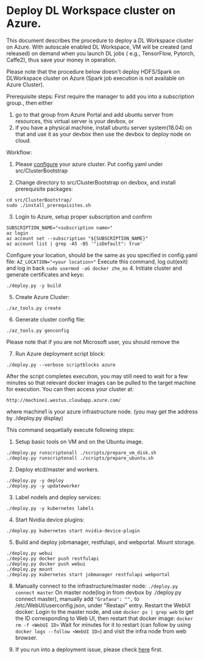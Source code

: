 # Deploy DL Workspace cluster on Azure. 

This document describes the procedure to deploy a DL Workspace cluster on Azure. With autoscale enabled DL Workspace, VM will be created (and released) on demand when you launch DL jobs ( e.g., TensorFlow, Pytorch, Caffe2), thus save your money in operation.

Please note that the procedure below doesn't deploy HDFS/Spark on DLWorkspace cluster on Azure (Spark job execution is not available on Azure Cluster).

Prerequisite steps:
First require the manager to add you into a subscription group., then either 
1. go to that group from Azure Portal and add ubuntu server from resources, this virtual server is your devbox, or 
2. if you have a physical machine, install ubuntu server system(18.04) on that and use it as your devbox
then use the devbox to deploy node on cloud.

Workflow:
1. Please [configure](configure.md) your azure cluster. Put config.yaml under src/ClusterBootstrap

2. Change directory to src/ClusterBootstrap on devbox, and install prerequisite packages:
```
cd src/ClusterBootstrap/ 
sudo ./install_prerequisites.sh
```
3. Login to Azure, setup proper subscription and confirm
```
SUBSCRIPTION_NAME="<subscription name>" 
az login
az account set --subscription "${SUBSCRIPTION_NAME}" 
az account list | grep -A5 -B5 '"isDefault": true'
```
Configure your location, should be the same as you specified in config.yaml file:
```AZ_LOCATION="<your location>"```
Execute this command, log out(exit) and log in back
```sudo usermod -aG docker zhe_ms```
4. Initiate cluster and generate certificates and keys:
```
./deploy.py -y build
```

5. Create Azure Cluster:
```
./az_tools.py create
```

6. Generate cluster config file:
```
./az_tools.py genconfig 
```

Please note that if you are not Microsoft user, you should remove the 
 
7. Run Azure deployment script block:
  ```
  ./deploy.py --verbose scriptblocks azure 
  ```
  After the script completes execution, you may still need to wait for a few minutes so that relevant docker images can be pulled to the target machine for execution. You can then access your cluster at:
  ```
  http://machine1.westus.cloudapp.azure.com/
  ```
  where machine1 is your azure infrastructure node. (you may get the address by ./deploy.py display)

  This command sequetially execute following steps:
  1. Setup basic tools on VM and on the Ubuntu image. 
  ```
  ./deploy.py runscriptonall ./scripts/prepare_vm_disk.sh
  ./deploy.py runscriptonall ./scripts/prepare_ubuntu.sh
  ```

  2. Deploy etcd/master and workers. 
  ```
  ./deploy.py -y deploy
  ./deploy.py -y updateworker
  ```

  3. Label nodels and deploy services:
  ```
  ./deploy.py -y kubernetes labels
  ```

  4. Start Nvidia device plugins:
  ```
  ./deploy.py kubernetes start nvidia-device-plugin
  ```

  5. Build and deploy jobmanager, restfulapi, and webportal. Mount storage.
  ```
  ./deploy.py webui
  ./deploy.py docker push restfulapi
  ./deploy.py docker push webui
  ./deploy.py mount
  ./deploy.py kubernetes start jobmanager restfulapi webportal
  ```

8.  Manually connect to the infrastructure/master node:
  ```./deploy.py connect master```
  On master node(log in from devbox by ./deploy.py connect master), manually add ```"Grafana": "",``` to /etc/WebUI/userconfig.json, under "Restapi" entry.
  Restart the WebUI docker:
  Login to the master node, and use
  ```docker ps | grep web``` 
  to get the ID corresponding to Web UI, then restart that docker image: 
  ```docker rm -f <WebUI ID>```
  Wait for minutes for it to restart (can follow by using ```docker logs --follow <WebUI ID>```) and visit the infra node from web browser.

9. If you run into a deployment issue, please check [here](FAQ.md) first.
